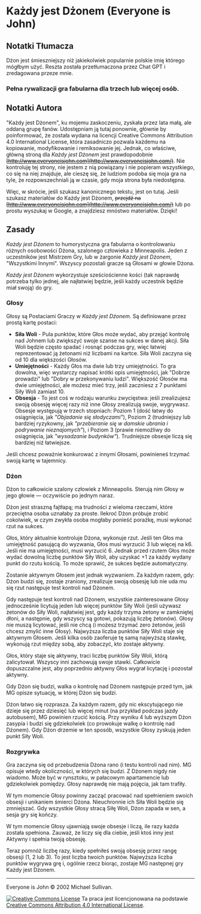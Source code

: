 # Każdy jest Dżonem (Everyone is John)

## Notatki Tłumacza

Dżon jest śmieszniejszy niż jakiekolwiek popularnie polskie imię którego mógłbym użyć.
Reszta została przetłumaczona przez Chat GPT i zredagowana przeze mnie.

### Pełna rywalizacji gra fabularna dla trzech lub więcej osób.

## Notatki Autora

"Każdy jest Dżonem", ku mojemu zaskoczeniu, zyskała przez lata małą, ale oddaną grupę fanów. Udostępniam ją tutaj ponownie, głównie by poinformować, że została wydana na licencji Creative Commons Attribution 4.0 International License, która zasadniczo pozwala każdemu na kopiowanie, modyfikowanie i remiksowanie jej. Jednak, co właściwe, główną stroną dla _Każdy jest Dżonem_ jest prawdopodobnie ~~[http://www.everyoneisjohn.com](http://www.everyoneisjohn.com/)~~. Nie kontroluję tej strony, nie jestem z nią powiązany i nie popieram wszystkiego, co się na niej znajduje, ale cieszę się, że ludziom podoba się moja gra na tyle, że rozpowszechniali ją w czasie, gdy moja strona była niedostępna.

Więc, w skrócie, jeśli szukasz kanonicznego tekstu, jest on tutaj. Jeśli szukasz materiałów do Każdy jest Dżonem, ~~przejdź na [http://www.everyoneisjohn.com](http://www.everyoneisjohn.com/)~~ lub po prostu wyszukaj w Google, a znajdziesz mnóstwo materiałów. Dzięki!

## Zasady

_Każdy jest Dżonem_ to humorystyczna gra fabularna o kontrolowaniu różnych osobowości Dżona, szalonego człowieka z Minneapolis. Jeden z uczestników jest Mistrzem Gry, lub w żargonie *Każdy jest Dżonem*, "Wszystkimi Innymi". Wszyscy pozostali gracze są Głosami w głowie Dżona.

_Każdy jest Dżonem_ wykorzystuje sześciościenne kości (tak naprawdę potrzeba tylko jednej, ale najłatwiej będzie, jeśli każdy uczestnik będzie miał swoją) do gry.

### Głosy

Głosy są Postaciami Graczy w _Każdy jest Dżonem_. Są definiowane przez prostą kartę postaci:

- **Siła Woli** - Pula punktów, które Głos może wydać, aby przejąć kontrolę nad Johnem lub zwiększyć swoje szanse na sukces w danej akcji. Siła Woli będzie często spadać i rosnąć podczas gry, więc łatwiej reprezentować ją żetonami niż liczbami na kartce. Siła Woli zaczyna się od 10 dla większości Głosów.
- **Umiejętności** - Każdy Głos ma dwie lub trzy umiejętności. To gra dowolna, więc wystarczy napisać krótki opis umiejętności, jak "Dobrze prowadzi" lub "Dobry w przekonywaniu ludzi". Większość Głosów ma dwie umiejętności, ale możesz mieć trzy, jeśli zaczniesz z 7 punktami Siły Woli zamiast 10.
- **Obsesja** - To jest coś w rodzaju warunku zwycięstwa: jeśli zrealizujesz swoją obsesję więcej razy niż inne Głosy zrealizują swoje, wygrywasz. Obsesje występują w trzech stopniach: Poziom 1 (dość łatwy do osiągnięcia, jak _"Objadanie się słodyczami"_), Poziom 2 (trudniejszy lub bardziej ryzykowny, jak _"przebieranie się w damskie ubrania i podrywanie nieznajomych"_), i Poziom 3 (prawie niemożliwy do osiągnięcia, jak _"wysadzanie budynków"_). Trudniejsze obsesje liczą się bardziej niż łatwiejsze.

Jeśli chcesz poważnie konkurować z innymi Głosami, powinieneś trzymać swoją kartę w tajemnicy.

### Dżon

Dżon to całkowicie szalony człowiek z Minneapolis. Sterują nim Głosy w jego głowie — oczywiście po jednym naraz.

Dżon jest straszną fajtłapą; ma trudności z wieloma rzeczami, które przeciętna osoba uznałaby za proste. Ilekroć Dżon próbuje zrobić cokolwiek, w czym zwykła osoba mogłaby ponieść porażkę, musi wykonać rzut na sukces.

Głos, który aktualnie kontroluje Dżona, wykonuje rzut. Jeśli ten Głos ma umiejętność pasującą do wyzwania, Głos musi wyrzucić 3 lub więcej na k6. Jeśli nie ma umiejętności, musi wyrzucić 6. Jednak przed rzutem Głos może wydać dowolną liczbę punktów Siły Woli, aby uzyskać +1 za każdy wydany punkt do rzutu kością. To może sprawić, że sukces będzie automatyczny.

Zostanie aktywnym Głosem jest jednak wyzwaniem. Za każdym razem, gdy: Dżon budzi się, zostaje zraniony, zrealizuje swoją obsesję lub nie uda mu się rzut następuje test kontroli nad Dżonem.

Gdy następuje test kontroli nad Dżonem, wszystkie zainteresowane Głosy jednocześnie licytują jeden lub więcej punktów Siły Woli (jeśli używasz żetonów do Siły Woli, najłatwiej jest, gdy każdy trzyma żetony w zamkniętej dłoni, a następnie, gdy wszyscy są gotowi, pokazują liczbę żetonów). Głosy nie muszą licytować, jeśli nie chcą (i możesz trzymać zero żetonów, jeśli chcesz zmylić inne Głosy). Najwyższa liczba punktów Siły Woli staje się aktywnym Głosem. Jeśli kilka osób zaoferuje tę samą najwyższą stawkę, wykonują rzut między sobą, aby zobaczyć, kto zostaje aktywny.

Głos, który staje się aktywny, traci liczbę punktów Siły Woli, którą zalicytował. Wszyscy inni zachowują swoje stawki. Całkowicie dopuszczalne jest, aby poprzednio aktywny Głos wygrał licytację i pozostał aktywny.

Gdy Dżon się budzi, walka o kontrolę nad Dżonem następuje przed tym, jak MG opisze sytuację, w której Dżon się budzi.

Dżon łatwo się rozprasza. Za każdym razem, gdy nic ekscytującego nie dzieje się przez dziesięć lub więcej minut (na przykład podczas jazdy autobusem), MG powinien rzucić kością. Przy wyniku 4 lub wyższym Dżon zasypia i budzi się gdziekolwiek (co prowokuje walkę o kontrolę nad Dżonem). Gdy Dżon drzemie w ten sposób, wszystkie Głosy zyskują jeden punkt Siły Woli.

### Rozgrywka

Gra zaczyna się od przebudzenia Dżona rano (i testu kontroli nad nim). MG opisuje wtedy okoliczności, w których się budzi. Z Dżonem nigdy nie wiadomo. Może być w rynsztoku, w pałacowym apartamencie lub gdziekolwiek pomiędzy. Głosy naprawdę nie mają pojęcia, jak tam trafiły.

W tym momencie Głosy powinny zacząć pracować nad spełnieniem swoich obsesji i unikaniem śmierci Dżona. Nieuchronnie ich Siła Woli będzie się zmniejszać. Gdy wszystkie Głosy stracą Siłę Woli, Dżon zapada w sen, a sesja gry się kończy.

W tym momencie Głosy ujawniają swoje obsesje i liczą, ile razy każda została spełniona. Zauważ, że liczy się dla ciebie, jeśli ktoś inny jest Aktywny i spełnia twoją obsesję.

Teraz pomnóż liczbę razy, kiedy spełniłeś swoją obsesję przez rangę obsesji (1, 2 lub 3). To jest liczba twoich punktów. Najwyższa liczba punktów wygrywa grę i, ogólnie rzecz biorąc, zostaje MG następnej gry Każdy jest Dżonem.

* * *

Everyone is John © 2002 Michael Sullivan.

[![Creative Commons License](https://i.creativecommons.org/l/by/4.0/88x31.png)](http://creativecommons.org/licenses/by/4.0/)
Ta praca jest licencjonowana na podstawie [Creative Commons Attribution 4.0 International License](http://creativecommons.org/licenses/by/4.0/).

